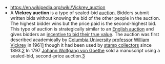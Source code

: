 - https://en.wikipedia.org/wiki/Vickrey_auction
- A **Vickrey auction** is a type of sealed-bid [auction](https://en.wikipedia.org/wiki/Auction). Bidders submit written bids without knowing the bid of the other people in the auction. The highest bidder wins but the price paid is the second-highest bid. This type of auction is strategically similar to an [English auction](https://en.wikipedia.org/wiki/English_auction) and gives bidders an [incentive to bid their true value](https://en.wikipedia.org/wiki/Incentive_compatibility). The auction was first described academically by [Columbia University](https://en.wikipedia.org/wiki/Columbia_University) [professor](https://en.wikipedia.org/wiki/Professor) [William Vickrey](https://en.wikipedia.org/wiki/William_Vickrey) in 1961[1](https://en.wikipedia.org/wiki/Vickrey_auction#cite_note-1) though it had been used by [stamp collectors](https://en.wikipedia.org/wiki/Stamp_collecting) since 1893.[2](https://en.wikipedia.org/wiki/Vickrey_auction#cite_note-2) In 1797 [Johann Wolfgang von Goethe](https://en.wikipedia.org/wiki/Johann_Wolfgang_von_Goethe) sold a manuscript using a sealed-bid, second-price auction.[3](https://en.wikipedia.org/wiki/Vickrey_auction#cite_note-3)
